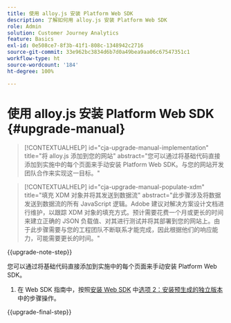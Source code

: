 ```yaml
---
title: 使用 alloy.js 安装 Platform Web SDK
description: 了解如何用 alloy.js 安装 Platform Web SDK
role: Admin
solution: Customer Journey Analytics
feature: Basics
exl-id: 0e508ce7-8f3b-41f1-808c-1348942c2716
source-git-commit: 33e962bc3834d6b7d0a49bea9aa06c67547351c1
workflow-type: ht
source-wordcount: '184'
ht-degree: 100%

---
```


# 使用 alloy.js 安装 Platform Web SDK {#upgrade-manual}

<!-- markdownlint-disable MD034 -->

>[!CONTEXTUALHELP]
>id="cja-upgrade-manual-implementation"
>title="将 alloy.js 添加到您的网站"
>abstract="您可以通过将基础代码直接添加到实施中的每个页面来手动安装 Platform Web SDK。与您的网站开发团队合作来实现这一目标。"

<!-- markdownlint-enable MD034 -->

<!-- markdownlint-disable MD034 -->

>[!CONTEXTUALHELP]
>id="cja-upgrade-manual-populate-xdm"
>title="填充 XDM 对象并将其发送到数据流"
>abstract="此步骤涉及将数据发送到数据流的所有 JavaScript 逻辑。Adobe 建议对解决方案设计文档进行维护，以跟踪 XDM 对象的填充方式。预计需要花费一个月或更长的时间来建立正确的 JSON 负载值、对其进行测试并将其部署到您的网站上。由于此步骤需要与您的工程团队不断联系才能完成，因此根据他们的响应能力，可能需要更长的时间。"

<!-- markdownlint-enable MD034 -->

{{upgrade-note-step}}

您可以通过将基础代码直接添加到实施中的每个页面来手动安装 Platform Web SDK。

1. 在 Web SDK 指南中，按照[安装 Web SDK](https://experienceleague.adobe.com/zh-hans/docs/experience-platform/edge/fundamentals/installing-the-sdk) 中[选项 2：安装预生成的独立版本](https://experienceleague.adobe.com/zh-hans/docs/experience-platform/edge/fundamentals/installing-the-sdk#option-2-installing-the-prebuilt-standalone-version)中的步骤操作。

{{upgrade-final-step}}

